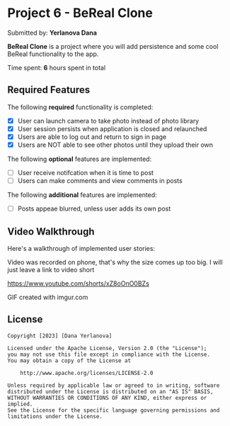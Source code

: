 # Project 6 - **BeReal Clone**

Submitted by: **Yerlanova Dana**

**BeReal Clone** is a project where you will add persistence and some cool BeReal functionality to the app.

Time spent: **6** hours spent in total

## Required Features

The following **required** functionality is completed:

- [x] User can launch camera to take photo instead of photo library
- [x] User session persists when application is closed and relaunched
- [x] Users are able to log out and return to sign in page
- [x] Users are NOT able to see other photos until they upload their own	
 
The following **optional** features are implemented:

- [ ] User receive notifcation when it is time to post
- [ ] Users can make comments and view comments in posts	

The following **additional** features are implemented:

- [ ] Posts appeae blurred, unless user adds its own post

## Video Walkthrough

Here's a walkthrough of implemented user stories:

Video was recorded on phone, that's why the size comes up too big. I will just leave a link to video short

https://www.youtube.com/shorts/xZ8oOnO0BZs


GIF created with imgur.com 


## License

    Copyright [2023] [Dana Yerlanova]

    Licensed under the Apache License, Version 2.0 (the "License");
    you may not use this file except in compliance with the License.
    You may obtain a copy of the License at

        http://www.apache.org/licenses/LICENSE-2.0

    Unless required by applicable law or agreed to in writing, software
    distributed under the License is distributed on an "AS IS" BASIS,
    WITHOUT WARRANTIES OR CONDITIONS OF ANY KIND, either express or implied.
    See the License for the specific language governing permissions and
    limitations under the License. 

